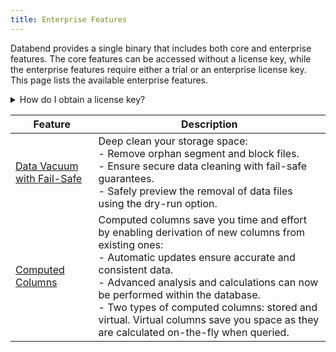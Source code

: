 ```yaml
---
title: Enterprise Features
---
```


Databend provides a single binary that includes both core and enterprise features. The core features can be accessed without a license key, while the enterprise features require either a trial or an enterprise license key. This page lists the available enterprise features.

<details>
  <summary>How do I obtain a license key?</summary>
   <p></p>
   If you're interested in obtaining a trial or enterprise license key, click this <a target="_self" href="https://databend.rs/doc/faq/license-faqs/#obtain-a-license">link</a> to find instructions on how to acquire one.<br/>

   After obtaining your license key, refer to our [License FAQs](https://databend.rs/doc/faq/license-faqs/) for guidance on how to [set your license](https://databend.rs/doc/faq/license-faqs/#set-a-license) and [verify](https://databend.rs/doc/faq/license-faqs/#verify-a-license) its validity.
</details>

| Feature                                                                             | Description                                                                                                                                                                                                                                                             |
|-------------------------------------------------------------------------------------|-------------------------------------------------------------------------------------------------------------------------------------------------------------------------------------------------------------------------------------------------------------------------|
| [Data Vacuum with Fail-Safe](../14-sql-commands/00-ddl/20-table/91-vacuum-table.md) | Deep clean your storage space:<br/>- Remove orphan segment and block files. <br/>- Ensure secure data cleaning with fail-safe guarantees. <br/>- Safely preview the removal of data files using the dry-run option. |
| [Computed Columns](../14-sql-commands/00-ddl/20-table/10-ddl-create-table.md#computed-columns) | Computed columns save you time and effort by enabling derivation of new columns from existing ones:<br/>- Automatic updates ensure accurate and consistent data.<br/>- Advanced analysis and calculations can now be performed within the database.<br/>- Two types of computed columns: stored and virtual. Virtual columns save you space as they are calculated on-the-fly when queried.|